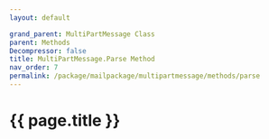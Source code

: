 ```yaml
---
layout: default

grand_parent: MultiPartMessage Class
parent: Methods
Decompressor: false
title: MultiPartMessage.Parse Method
nav_order: 7
permalink: /package/mailpackage/multipartmessage/methods/parse
---
```

# {{ page.title }}